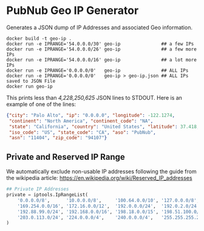 # PubNub Geo IP Generator

Generates a JSON dump of IP Addresses and associated Geo information.

```shell
docker build -t geo-ip .
docker run -e IPRANGE='54.0.0.0/30' geo-ip               ## a few IPs
docker run -e IPRANGE='54.0.0.0/26' geo-ip               ## a few more IPs
docker run -e IPRANGE='54.0.0.0/16' geo-ip               ## a lot more IPs
docker run -e IPRANGE='0.0.0.0/0'   geo-ip               ## ALL IPs
docker run -e IPRANGE='0.0.0.0/0'   geo-ip > geo-ip.json ## ALL IPs saved to JSON File
docker run geo-ip 
```

This prints less than *4,228,250,625* JSON lines to STDOUT.
Here is an example of one of the lines:

```json
{"city": "Palo Alto", "ip": "0.0.0.0", "longitude": -122.1274,
 "continent": "North America", "continent_code": "NA",
 "state": "California", "country": "United States", "latitude": 37.418,
 "iso_code": "US", "state_code": "CA", "aso": "PubNub",
 "asn": "11404", "zip_code": "94107"}
```

## Private and Reserved IP Range

We automatically exclude non-usable IP addresses
following the guide from the wikipedia article:
https://en.wikipedia.org/wiki/Reserved_IP_addresses

```python
## Private IP Addresses
private = iptools.IpRangeList(
    '0.0.0.0/8',      '10.0.0.0/8',     '100.64.0.0/10', '127.0.0.0/8',
    '169.254.0.0/16', '172.16.0.0/12',  '192.0.0.0/24',  '192.0.2.0/24',
    '192.88.99.0/24', '192.168.0.0/16', '198.18.0.0/15', '198.51.100.0/24',
    '203.0.113.0/24', '224.0.0.0/4',    '240.0.0.0/4',   '255.255.255.255/32'
)
```
